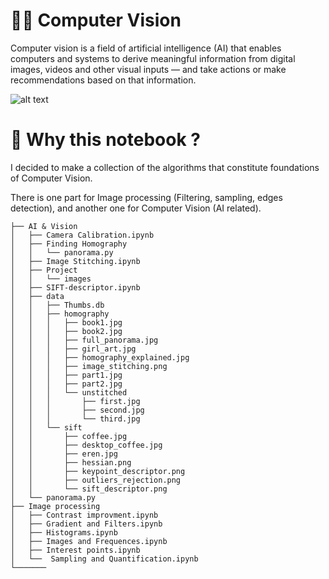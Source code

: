 # 🧬👀 Computer Vision

Computer vision is a field of artificial intelligence (AI) that enables computers and systems to derive meaningful information from digital images, videos and other visual inputs — and take actions or make recommendations based on that information.

 ![alt text](https://22-tech.com/wp-content/uploads/2020/11/Computer-Vision.png)

 # 📂 Why this notebook ?

 I decided to make a collection of the algorithms that constitute foundations of Computer Vision.
 
 There is one part for Image processing (Filtering, sampling, edges detection), and another one for Computer Vision (AI related).
```
├── AI & Vision
│   ├── Camera Calibration.ipynb
│   ├── Finding Homography
│   │   └── panorama.py
│   ├── Image Stitching.ipynb
│   ├── Project
│   │   └── images     
│   ├── SIFT-descriptor.ipynb
│   ├── data
│   │   ├── Thumbs.db
│   │   ├── homography
│   │   │   ├── book1.jpg
│   │   │   ├── book2.jpg
│   │   │   ├── full_panorama.jpg
│   │   │   ├── girl_art.jpg
│   │   │   ├── homography_explained.jpg
│   │   │   ├── image_stitching.png
│   │   │   ├── part1.jpg
│   │   │   ├── part2.jpg
│   │   │   └── unstitched
│   │   │       ├── first.jpg
│   │   │       ├── second.jpg
│   │   │       └── third.jpg
│   │   └── sift
│   │       ├── coffee.jpg
│   │       ├── desktop_coffee.jpg
│   │       ├── eren.jpg
│   │       ├── hessian.png
│   │       ├── keypoint_descriptor.png
│   │       ├── outliers_rejection.png
│   │       └── sift_descriptor.png
│   └── panorama.py
├── Image processing
│   ├── Contrast improvment.ipynb
│   ├── Gradient and Filters.ipynb
│   ├── Histograms.ipynb
│   ├── Images and Frequences.ipynb
│   ├── Interest points.ipynb
│   └──  Sampling and Quantification.ipynb
└───────
```
 
